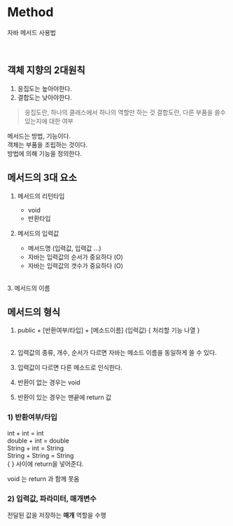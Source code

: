 # Method
자바 메서드 사용법


<br>

## 객체 지향의 2대원칙
1. 응집도는 높아야한다.
2. 결합도는 낮아야한다.

> 응집도란, 하나의 클래스에서 하나의 역할만 하는 것
> 결합도란, 다른 부품을 쓸수 있는지에 대한 여부


메서드는 방법, 기능이다. <br>
객체는 부품을 조립하는 것이다. <br>
방법에 의해 기능을 정의한다. <br>

## 메서드의 3대 요소
1. 메서드의 리턴타입
   - void
   - 반환타입

2. 메서드의 입력값
   - 메서드명 (입력값, 입력값 ...)
   - 자바는 입력값의 순서가 중요하다 (O)
   - 자바는 입력값의 갯수가 중요하다 (O)
<br>
3. 메서드의 이름


## 메서드의 형식
1. public + [반환여부/타입] + [메소드이름] (입력값) { 처리할 기능 나열 }
<br> <br>

2. 입력값의 종류, 개수, 순서가 다르면 자바는 메소드 이름을 동일하게 쓸 수 있다.

3. 입력값이 다르면 다른 메소드로 인식한다.

4. 반환이 없는 경우는 void

5. 반환이 있는 경우는 맨끝에 return 값


### 1) 반환여부/타입
int + int = int <br>
double + int = double <br>
String + int = String <br>
String + String = String <br>
{ } 사이에 return을 넣어준다.

void 는 return 과 함께 못옴
<br>


### 2) 입력값, 파라미터, 매개변수
전달된 값을 저장하는 **매개** 역할을 수행
